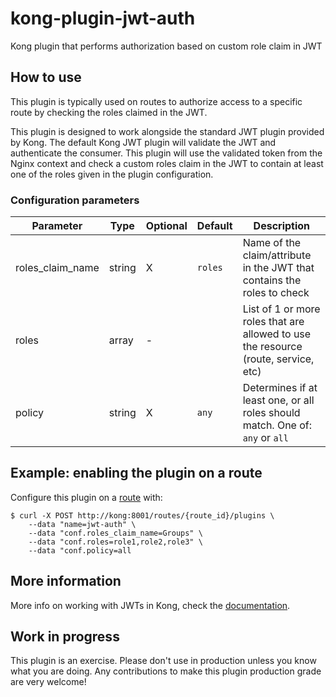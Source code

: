 # kong-plugin-jwt-auth
Kong plugin that performs authorization based on custom role claim in JWT

## How to use
This plugin is typically used on routes to authorize access to a specific
route by checking the roles claimed in the JWT.

This plugin is designed to work alongside the standard JWT plugin provided
by Kong. The default Kong JWT plugin will validate the JWT and authenticate
the consumer. This plugin will use the validated token from the Nginx context
and check a custom roles claim in the JWT to contain at least one of the
roles given in the plugin configuration.

### Configuration parameters
| Parameter        | Type   | Optional | Default | Description |
| ---------------- | ------ | -------- | ------- | ----------- |
| roles_claim_name | string | X        | `roles` | Name of the claim/attribute in the JWT that contains the roles to check |
| roles            | array  | -        |         | List of 1 or more roles that are allowed to use the resource (route, service, etc) |
| policy           | string | X        | `any`   | Determines if at least one, or all roles should match. One of: `any` or `all` |

## Example: enabling the plugin on a route
Configure this plugin on a [route](https://docs.konghq.com/latest/admin-api/#Route-object)
with:

```shell
$ curl -X POST http://kong:8001/routes/{route_id}/plugins \
    --data "name=jwt-auth" \
    --data "conf.roles_claim_name=Groups" \
    --data "conf.roles=role1,role2,role3" \
    --data "conf.policy=all
```

## More information
More info on working with JWTs in Kong, check the
[documentation](https://docs.konghq.com/hub/kong-inc/jwt/).

## Work in progress
This plugin is an exercise. Please don't use in production unless you know
what you are doing. Any contributions to make this plugin production
grade are very welcome!
